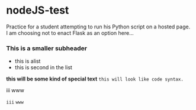 # nodeJS-test
Practice for a student attempting to run his Python script on a hosted page.  I am choosing not to enact Flask as an option here...


### This is a smaller subheader
 - this is alist
 - this is second in the list

__this will be some kind of special text__
`this will look like code syntax.`

iii 
www

`iii` 
`www`
